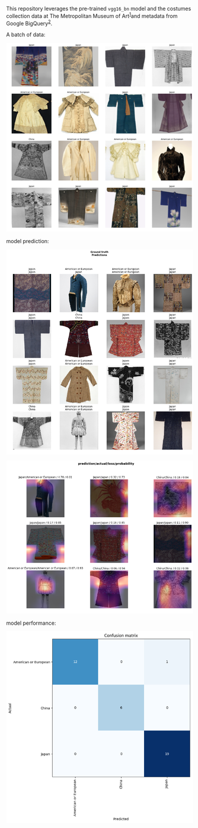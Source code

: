 This repository leverages the pre-trained `vgg16_bn` model and the costumes collection data at The Metropolitan Museum of Art<sup>[1]</sup>and metadata from Google BigQuery<sup>[2]</sup>.

A batch of data:

![data_sample](data_sample.png)

model prediction:

![predict_1](predict_1.png)



![predict_2](predict_2.png)

model performance:

![confusion](confusion.png)



[1]: <https://www.metmuseum.org/>
[2]: https://bigquery.cloud.google.com/dataset/bigquery-public-data:the_met?pli=1